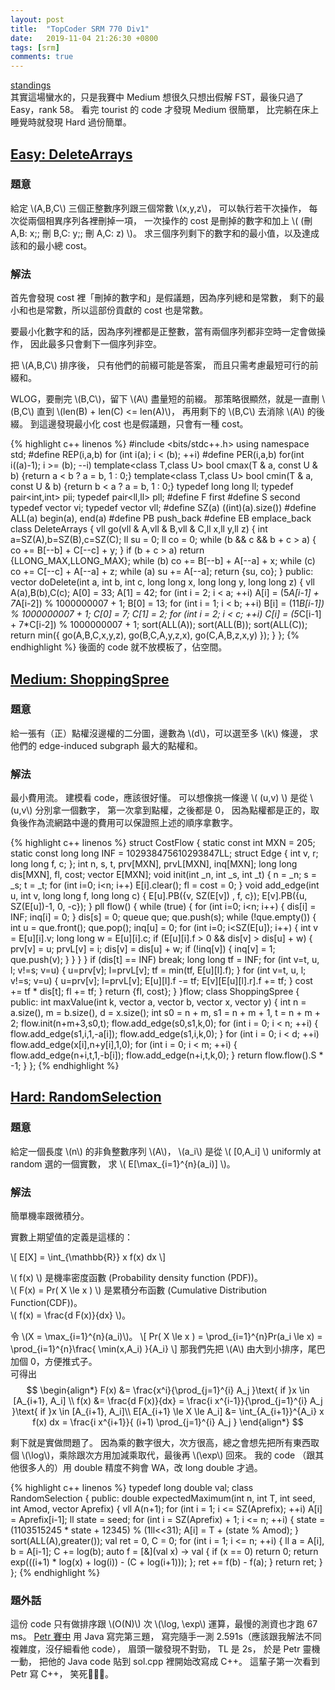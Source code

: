 ```yaml
---
layout: post
title:  "TopCoder SRM 770 Div1"
date:   2019-11-04 21:26:30 +0800
tags: [srm]
comments: true
---
```


[standings](https://community.topcoder.com/stat?c=round_stats_sorted&rd=17723&sr=51&er=100&nr=50&dn=1&sq=Round_Statistics_Data&sc=16&sd=asc)  
其實這場蠻水的，只是我賽中 Medium 想很久只想出假解 FST，最後只過了 Easy，rank 58。
看完 tourist 的 code 才發現 Medium 很簡單，
比完躺在床上睡覺時就發現 Hard 過份簡單。

## [Easy: DeleteArrays](https://community.topcoder.com/stat?c=problem_statement&pm=15738)  
### 題意
給定 \\(A,B,C\\) 三個正整數序列跟三個常數 \\(x,y,z\\)，
可以執行若干次操作，
每次從兩個相異序列各裡刪掉一項，
一次操作的 cost 是刪掉的數字和加上 \\( (刪 A,B: x;\; 刪 B,C: y;\; 刪 A,C: z)  \\)。
求三個序列剩下的數字和的最小值，以及達成該和的最小總 cost。

### 解法
首先會發現 cost 裡「刪掉的數字和」是假議題，因為序列總和是常數，
剩下的最小和也是常數，所以這部份貢獻的 cost 也是常數。

要最小化數字和的話，因為序列裡都是正整數，當有兩個序列都非空時一定會做操作，
因此最多只會剩下一個序列非空。

把 \\(A,B,C\\) 排序後，
只有他們的前綴可能是答案，
而且只需考慮最短可行的前綴和。

WLOG，要刪完 \\(B,C\\)，留下 \\(A\\) 盡量短的前綴。
那策略很顯然，就是一直刪 \\(B,C\\) 直到 \\(len(B) + len(C) <= len(A)\\)，
再用剩下的 \\(B,C\\) 去消除 \\(A\\) 的後綴。
到這邊發現最小化 cost 也是假議題，只會有一種 cost。

{% highlight c++ linenos %}
#include <bits/stdc++.h>
using namespace std;
#define REP(i,a,b) for (int i(a); i < (b); ++i)
#define PER(i,a,b) for(int i((a)-1); i >= (b); --i)
template<class T,class U>
bool cmax(T & a, const U & b) {return a < b ? a = b, 1 : 0;}
template<class T,class U>
bool cmin(T & a, const U & b) {return b < a ? a = b, 1 : 0;}
typedef long long ll;
typedef pair<int,int> pii;
typedef pair<ll,ll> pll;
#define F first
#define S second
typedef vector<int> vi;
typedef vector<ll> vll;
#define SZ(a) ((int)(a).size())
#define ALL(a) begin(a), end(a)
#define PB push_back
#define EB emplace_back
class DeleteArrays {
    vll go(vll & A,vll & B,vll & C,ll x,ll y,ll z)
    {
        int a=SZ(A),b=SZ(B),c=SZ(C);
        ll su = 0;
        ll co = 0;
        while (b && c && b + c > a) {
            co += B[--b] + C[--c] + y;
        }
        if (b + c > a)
            return {LLONG_MAX,LLONG_MAX};
        while (b) co += B[--b] + A[--a] + x;
        while (c) co += C[--c] + A[--a] + z;
        while (a) su += A[--a];
        return {su, co};
    }
    public:
    vector<long long> doDelete(int a, int b, int c, long long x, long long y, long long z) {
        vll A(a),B(b),C(c);
        A[0] = 33;
        A[1] = 42;
        for (int i = 2; i < a; ++i)
            A[i] = (5*A[i-1] + 7*A[i-2]) % 1000000007 + 1;
        B[0] = 13;
        for (int i = 1; i < b; ++i)
            B[i] = (11*B[i-1]) % 1000000007 + 1;
        C[0] = 7;
        C[1] = 2;
        for (int i = 2; i < c; ++i)
                C[i] = (5*C[i-1] + 7*C[i-2]) % 1000000007 + 1;
        sort(ALL(A));
        sort(ALL(B));
        sort(ALL(C));
        return min({
            go(A,B,C,x,y,z),
            go(B,C,A,y,z,x),
            go(C,A,B,z,x,y)
            });
    }
};
{% endhighlight %}
後面的 code 就不放模板了，佔空間。

## [Medium: ShoppingSpree](https://community.topcoder.com/stat?c=problem_statement&pm=15702)  
### 題意
給一張有（正）點權沒邊權的二分圖，邊數為 \\(d\\)，可以選至多 \\(k\\) 條邊，
求他們的 edge-induced subgraph 最大的點權和。

### 解法
最小費用流。
建模看 code，應該很好懂。
可以想像挑一條邊 \\( (u,v) \\) 是從 \\(u,v\\) 分別拿一個數字，
第一次拿到點權，之後都是 0，
因為點權都是正的，取負後作為流網路中邊的費用可以保證照上述的順序拿數字。

{% highlight c++ linenos %}
struct CostFlow {
	static const int MXN = 205;
	static const long long INF = 102938475610293847LL;
	struct Edge {
		int v, r;
		long long f, c;
	};
	int n, s, t, prv[MXN], prvL[MXN], inq[MXN];
	long long dis[MXN], fl, cost;
	vector<Edge> E[MXN];
	void init(int _n, int _s, int _t) {
		n = _n; s = _s; t = _t;
		for (int i=0; i<n; i++) E[i].clear();
		fl = cost = 0;
	}
	void add_edge(int u, int v, long long f, long long c) {
		E[u].PB({v, SZ(E[v])  , f,  c});
		E[v].PB({u, SZ(E[u])-1, 0, -c});
	}
	pll flow() {
        while (true) {
            for (int i=0; i<n; i++) {
                dis[i] = INF;
                inq[i] = 0;
            }
            dis[s] = 0;
			queue<int> que;
			que.push(s);
			while (!que.empty()) {
				int u = que.front(); que.pop();
				inq[u] = 0;
				for (int i=0; i<SZ(E[u]); i++) {
					int v = E[u][i].v;
					long long w = E[u][i].c;
					if (E[u][i].f > 0 && dis[v] > dis[u] + w) {
						prv[v] = u; prvL[v] = i;
						dis[v] = dis[u] + w;
						if (!inq[v]) {
							inq[v] = 1;
							que.push(v);
						}
					}
				}
			}
			if (dis[t] == INF) break;
			long long tf = INF;
			for (int v=t, u, l; v!=s; v=u) {
				u=prv[v]; l=prvL[v];
				tf = min(tf, E[u][l].f);
			}
			for (int v=t, u, l; v!=s; v=u) {
				u=prv[v]; l=prvL[v];
				E[u][l].f -= tf;
				E[v][E[u][l].r].f += tf;
			}
			cost += tf * dis[t];
			fl += tf;
		}
		return {fl, cost};
	}
}flow;
class ShoppingSpree {
    public:
    int maxValue(int k, vector<int> a, vector<int> b, vector<int> x, vector<int> y) {
        int n = a.size(), m = b.size(), d = x.size();
        int s0 = n + m, s1 = n + m + 1, t = n + m + 2;
        flow.init(n+m+3,s0,t);
        flow.add_edge(s0,s1,k,0);
        for (int i = 0; i < n; ++i) {
            flow.add_edge(s1,i,1,-a[i]);
            flow.add_edge(s1,i,k,0);
        }
        for (int i = 0; i < d; ++i)
            flow.add_edge(x[i],n+y[i],1,0);
        for (int i = 0; i < m; ++i) {
            flow.add_edge(n+i,t,1,-b[i]);
            flow.add_edge(n+i,t,k,0);
        }
        return flow.flow().S * -1;
    }
};
{% endhighlight %}

## [Hard: RandomSelection](https://community.topcoder.com/stat?c=problem_statement&pm=15687)
### 題意
給定一個長度 \\(n\\) 的非負整數序列 \\(A\\)，
\\(a_i\\) 是從 \\( [0,A_i] \\) uniformly at random 選的一個實數，
求 \\( E[\max_{i=1}^{n}(a_i)] \\)。

### 解法
簡單機率跟微積分。

實數上期望值的定義是這樣的：

\\[ E[X] = \int_{\mathbb{R}} x f(x) dx \\]

\\( f(x) \\) 是機率密度函數 (Probability density function (PDF))。  
\\( F(x) = Pr( X \le x ) \\) 是累積分布函數 (Cumulative Distribution Function(CDF))。  
\\( f(x) = \frac{d F(x)}{dx} \\)。


令 \\(X = \max_{i=1}^{n}(a_i)\\)。
\\[ Pr( X \le x ) = \prod_{i=1}^{n}Pr(a_i \le x) = \prod_{i=1}^{n}\frac{ \min(x,A_i) }{A_i} \\]
那我們先把 \\(A\\) 由大到小排序，尾巴加個 0，方便推式子。  
可得出  
$$
\begin{align*}
F(x) &= \frac{x^i}{\prod_{j=1}^{i} A_j }\text{ if }x \in [A_{i+1}, A_i] \\
f(x) &= \frac{d F(x)}{dx} = \frac{i x^{i-1}}{\prod_{j=1}^{i} A_j }\text{ if }x \in [A_{i+1}, A_i]\\
E[A_{i+1} \le X \le A_i] &= \int_{A_{i+1}}^{A_i} x f(x) dx = \frac{i x^{i+1}}{ (i+1) \prod_{j=1}^{i} A_j }
\end{align*}
$$

剩下就是實做問題了。
因為乘的數字很大，次方很高，總之會想先把所有東西取個 \\(\log\\)，乘除跟次方用加減乘取代，最後再 \\(\exp\\) 回來。
我的 code （跟其他很多人的）用 double 精度不夠會 WA，改 long double 才過。



{% highlight c++ linenos %}
typedef long double val;
class RandomSelection {
    public:
    double expectedMaximum(int n, int T, int seed, int Amod, vector<int> Aprefix) {
        vll A(n+1);
        for (int i = 1; i <= SZ(Aprefix); ++i)
            A[i] = Aprefix[i-1];
        ll state = seed;
        for (int i = SZ(Aprefix) + 1; i <= n; ++i) {
            state = (1103515245 * state + 12345) % (1ll<<31);
            A[i] = T + (state % Amod);
        }
        sort(ALL(A),greater<ll>());
        val ret = 0, C = 0;
        for (int i = 1; i <= n; ++i) {
            ll a = A[i], b = A[i-1];
            C += log(b);
            auto f = [&](val x) -> val {
                if (x == 0)
                    return 0;
                return exp(((i+1) * log(x) + log(i)) - (C + log(i+1)));
            };
            ret += f(b) - f(a);
        }
        return ret;
    }
};
{% endhighlight %}

### 題外話
這份 code 只有做排序跟 \\(O(N)\\) 次 \\(\log, \exp\\) 運算，最慢的測資也才跑 67 ms。
[Petr 賽中](https://youtu.be/3oIrxt5Btvc?t=4160) 用 Java 寫完第三題，
寫完隨手一測 2.591s（應該跟我解法不同複雜度，沒仔細看他 code），
眉頭一皺發現不對勁，
TL 是 2s，
於是 Petr 靈機一動，
把他的 Java code 貼到 sol.cpp 裡開始改寫成 C++。
這輩子第一次看到 Petr 寫 C++，
笑死🤣🤣🤣。
